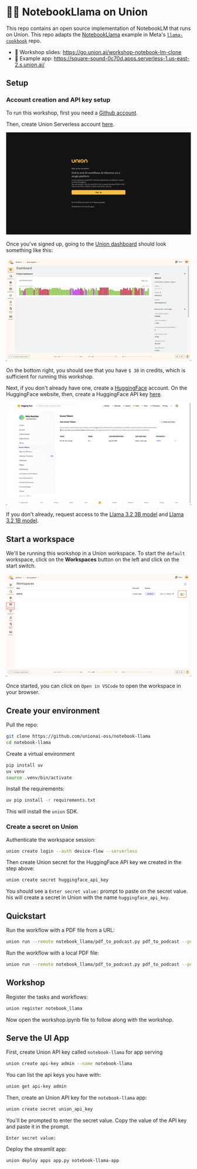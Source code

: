 # 📖🦙 NotebookLlama on Union

This repo contains an open source implementation of NotebookLM that runs on Union. This repo
adapts the [NotebookLlama](https://github.com/meta-llama/llama-cookbook/tree/main/end-to-end-use-cases/NotebookLlama) example in Meta's
[`llama-cookbook`](https://github.com/meta-llama/llama-cookbook) repo.

- 🌠 Workshop slides: https://go.union.ai/workshop-notebook-lm-clone
- 📱 Example app: https://square-sound-0c70d.apps.serverless-1.us-east-2.s.union.ai/

## Setup

### Account creation and API key setup

To run this workshop, first you need a [Github account](http://www.github.com/).

Then, create Union Serverless account [here](https://signup.union.ai/).

![Union Signup](static/union_signup.png)

Once you've signed up, going to the [Union dashboard](https://serverless.union.ai/)
should look something like this:

![Union Dashboard](static/union_dashboard.png)

On the bottom right, you should see that you have `$ 30` in credits, which is
sufficient for running this workshop.

Next, if you don't already have one, create a [HuggingFace](https://huggingface.co/)
account. On the HuggingFace website, then, create a HuggingFace API key
[here](https://huggingface.co/settings/tokens).

![Create HuggingFace API key](static/huggingface_api_key.png)

If you don't already, request access to the [Llama 3.2 3B model](https://huggingface.co/meta-llama/Llama-3.2-3B-Instruct)
and [Llama 3.2 1B model](https://huggingface.co/meta-llama/Llama-3.2-1B-Instruct).

## Start a workspace

We'll be running this workshop in a Union workspace. To start the `default` workspace,
click on the **Workspaces** button on the left and click on the start switch.

![Start Workspace](static/workspace.png)

Once started, you can click on `Open in VSCode` to open the workspace in your browser.

## Create your environment

Pull the repo:

```bash
git clone https://github.com/unionai-oss/notebook-llama
cd notebook-llama
```

Create a virtual environment

```bash
pip install uv
uv venv
source .venv/bin/activate
```

Install the requirements:

```bash
uv pip install -r requirements.txt
```

This will install the `union` SDK.

### Create a secret on Union

Authenticate the workspace session:

```bash
union create login --auth device-flow --serverless
```

Then create Union secret for the HuggingFace API key we created in the step above:

```bash
union create secret huggingface_api_key
```

You should see a `Enter secret value:` prompt to paste on the secret value.
his will create a secret in Union with the name `huggingface_api_key`.


## Quickstart

Run the workflow with a PDF file from a URL:

```bash
union run --remote notebook_llama/pdf_to_podcast.py pdf_to_podcast --pdf_path https://arxiv.org/pdf/2503.10865
```

Run the workflow with a local PDF file:

```bash
union run --remote notebook_llama/pdf_to_podcast.py pdf_to_podcast --pdf_path data/544593v2.full.pdf
```

## Workshop

Register the tasks and workflows:

```bash
union register notebook_llama
```

Now open the workshop.ipynb file to follow along with the workshop.

## Serve the UI App

First, create Union API key called `notebook-llama` for app serving

```bash
union create api-key admin --name notebook-llama
```

You can list the api keys you have with:

```bash
union get api-key admin
```

Then, create an Union API key for the `notebook-llama` app:

```bash
union create secret union_api_key
```

You'll be prompted to enter the secret value. Copy the value of the API key and
paste it in the prompt.

```
Enter secret value:
```

Deploy the streamlit app:

```bash
union deploy apps app.py notebook-llama-app
```
